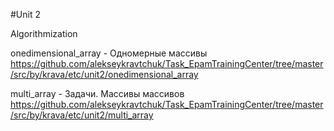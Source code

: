 #Unit 2

Algorithmization

onedimensional_array - Одномерные массивы
https://github.com/alekseykravtchuk/Task_EpamTrainingCenter/tree/master/src/by/krava/etc/unit2/onedimensional_array

multi_array - Задачи. Массивы массивов
https://github.com/alekseykravtchuk/Task_EpamTrainingCenter/tree/master/src/by/krava/etc/unit2/multi_array
